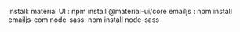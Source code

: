 install:
 material UI : npm install @material-ui/core
 emailjs : npm install emailjs-com
 node-sass: npm install node-sass